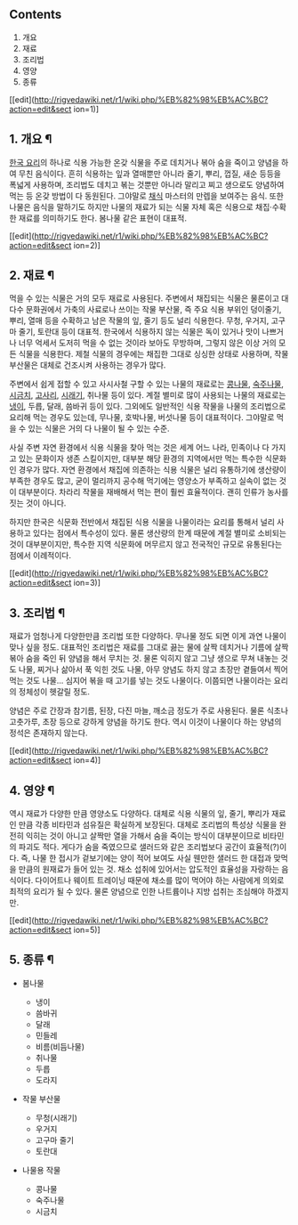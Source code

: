 ## Contents

    

1. 개요 
2. 재료 
3. 조리법 
4. 영양 
5. 종류 

[[edit](http://rigvedawiki.net/r1/wiki.php/%EB%82%98%EB%AC%BC?action=edit&sect
ion=1)]

## 1. 개요 ¶

[한국 요리](%ED%95%9C%EA%B5%AD%20%EC%9A%94%EB%A6%AC.md)의 하나로 식용 가능한 온갖 식물을 주로
데치거나 볶아 숨을 죽이고 양념을 하여 무친 음식이다. 흔히 식용하는 잎과 열매뿐만 아니라 줄기, 뿌리, 껍질, 새순 등등을 폭넓게
사용하며, 조리법도 데치고 볶는 것뿐만 아니라 말리고 찌고 생으로도 양념하여 먹는 등 온갖 방법이 다 동원된다. 그야말로
[채식](%EC%B1%84%EC%8B%9D.md) 마스터의 만렙을 보여주는 음식. 또한 나물은 음식을 말하기도 하지만 나물의 재료가
되는 식물 자체 혹은 식용으로 채집·수확한 재료를 의미하기도 한다. 봄나물 같은 표현이 대표적.

  

[[edit](http://rigvedawiki.net/r1/wiki.php/%EB%82%98%EB%AC%BC?action=edit&sect
ion=2)]

## 2. 재료 ¶

먹을 수 있는 식물은 거의 모두 재료로 사용된다. 주변에서 채집되는 식물은 물론이고 대다수 문화권에서 가축의 사료로나 쓰이는 작물 부산물,
즉 주요 식용 부위인 덩이줄기, 뿌리, 열매 등을 수확하고 남은 작물의 잎, 줄기 등도 널리 식용한다. 무청, 우거지, 고구마 줄기, 토란대
등이 대표적. 한국에서 식용하지 않는 식물은 독이 있거나 맛이 나쁘거나 너무 억세서 도저히 먹을 수 없는 것이라 보아도 무방하며, 그렇지
않은 이상 거의 모든 식물을 식용한다. 제철 식물의 경우에는 채집한 그대로 싱싱한 상태로 사용하며, 작물 부산물은 대체로 건조시켜 사용하는
경우가 많다.

  

주변에서 쉽게 접할 수 있고 사시사철 구할 수 있는 나물의 재료로는
[콩나물](%EC%BD%A9%EB%82%98%EB%AC%BC.md),
[숙주나물](%EC%88%99%EC%A3%BC%EB%82%98%EB%AC%BC.md),
[시금치](%EC%8B%9C%EA%B8%88%EC%B9%98.md),
[고사리](%EA%B3%A0%EC%82%AC%EB%A6%AC.md),
[시래기](%EC%8B%9C%EB%9E%98%EA%B8%B0.md), 취나물 등이 있다. 계절 별미로 많이 사용되는 나물의 재료로는
[냉이](%EB%83%89%EC%9D%B4.md), 두릅, 달래, 씀바귀 등이 있다. 그외에도 일반적인 식용 작물을 나물의 조리법으로
요리해 먹는 경우도 있는데, 무나물, 호박나물, 버섯나물 등이 대표적이다. 그야말로 먹을 수 있는 식물은 거의 다 나물이 될 수 있는 수준.

  

사실 주변 자연 환경에서 식용 식물을 찾아 먹는 것은 세계 어느 나라, 민족이나 다 가지고 있는 문화이자 생존 스킬이지만, 대부분 해당
환경의 지역에서만 먹는 특수한 식문화인 경우가 많다. 자연 환경에서 채집에 의존하는 식용 식물은 널리 유통하기에 생산량이 부족한 경우도
많고, 굳이 멀리까지 공수해 먹기에는 영양소가 부족하고 실속이 없는 것이 대부분이다. 차라리 작물을 재배해서 먹는 편이 훨씬 효율적이다.
괜히 인류가 농사를 짓는 것이 아니다.

  

하지만 한국은 식문화 전반에서 채집된 식용 식물을 나물이라는 요리를 통해서 널리 사용하고 있다는 점에서 특수성이 있다. 물론 생산량의 한계
때문에 계절 별미로 소비되는 것이 대부분이지만, 특수한 지역 식문화에 머무르지 않고 전국적인 규모로 유통된다는 점에서 이례적이다.

  

[[edit](http://rigvedawiki.net/r1/wiki.php/%EB%82%98%EB%AC%BC?action=edit&sect
ion=3)]

## 3. 조리법 ¶

재료가 엄청나게 다양한만큼 조리법 또한 다양하다. 무나물 정도 되면 이게 과연 나물이 맞나 싶을 정도. 대표적인 조리법은 재료를 그대로 끓는
물에 살짝 데치거나 기름에 살짝 볶아 숨을 죽인 뒤 양념을 해서 무치는 것. 물론 익히지 않고 그냥 생으로 무쳐 내놓는 것도 나물, 찌거나
삶아서 푹 익힌 것도 나물, 아무 양념도 하지 않고 초장만 곁들여서 찍어 먹는 것도 나물... 심지어 볶을 때 고기를 넣는 것도 나물이다.
이쯤되면 나물이라는 요리의 정체성이 헷갈릴 정도.

  

양념은 주로 간장과 참기름, 된장, 다진 마늘, 깨소금 정도가 주로 사용된다. 물론 식초나 고춧가루, 초장 등으로 강하게 양념을 하기도
한다. 역시 이것이 나물이다 하는 양념의 정석은 존재하지 않는다.

  

[[edit](http://rigvedawiki.net/r1/wiki.php/%EB%82%98%EB%AC%BC?action=edit&sect
ion=4)]

## 4. 영양 ¶

역시 재료가 다양한 만큼 영양소도 다양하다. 대체로 식용 식물의 잎, 줄기, 뿌리가 재료인 만큼 각종 비타민과 섬유질은 확실하게 보장된다.
대체로 조리법의 특성상 식물을 완전히 익히는 것이 아니고 살짝만 열을 가해서 숨을 죽이는 방식이 대부분이므로 비타민의 파괴도 적다. 게다가
숨을 죽였으므로 샐러드와 같은 조리법보다 공간이 효율적(?)이다. 즉, 나물 한 접시가 겉보기에는 양이 적어 보여도 사실 웬만한 샐러드 한
대접과 맞먹을 만큼의 원재료가 들어 있는 것. 채소 섭취에 있어서는 압도적인 효율성을 자랑하는 음식이다. 다이어트나 웨이트 트레이닝 때문에
채소를 많이 먹어야 하는 사람에게 의외로 최적의 요리가 될 수 있다. 물론 양념으로 인한 나트륨이나 지방 섭취는 조심해야 하겠지만.

  

[[edit](http://rigvedawiki.net/r1/wiki.php/%EB%82%98%EB%AC%BC?action=edit&sect
ion=5)]

## 5. 종류 ¶

  * 봄나물  

    * 냉이
    * 씀바귀
    * 달래
    * 민들레
    * 비름(비듬나물)
    * 취나물
    * 두릅
    * 도라지
  * 작물 부산물  

    * 무청(시래기)
    * 우거지
    * 고구마 줄기
    * 토란대
  * 나물용 작물  

    * 콩나물
    * 숙주나물
    * 시금치

